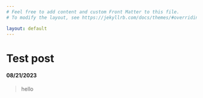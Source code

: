 ```yaml
---
# Feel free to add content and custom Front Matter to this file.
# To modify the layout, see https://jekyllrb.com/docs/themes/#overriding-theme-defaults

layout: default
---
```

<h1>Test post</h1>
<h4>08/21/2023</h4>

> hello

